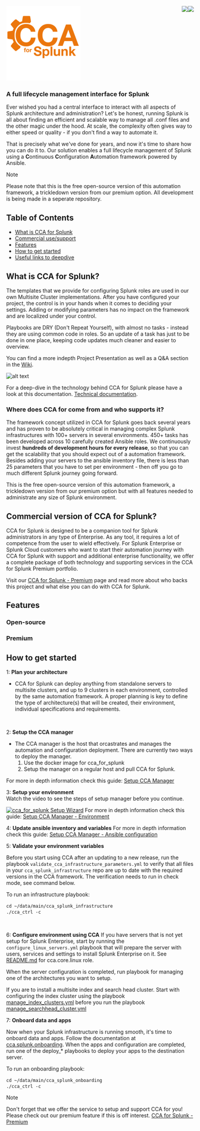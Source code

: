 ![alt text](https://github.com/Adler-Alexander/dev/blob/main/media/CCAforSplunk_orange.png)
<img align="right" src="https://badgen.net/badge/Latest%20Premium%20Version/2023.3.1/green?icon=github"><img align="right" src="https://badgen.net/badge/Latest%20Release/2023.2.2/green?icon=github">
### A full lifecycle management interface for Splunk

Ever wished you had a central interface to interact with all aspects of Splunk architecture and administration? 
Let's be honest, running Splunk is all about finding an efficient and scalable way to manage all .conf files and the other magic under the hood. At scale, the complexity often gives way to either speed or quality - if you don't find a way to automate it.

That is precisely what we've done for years, and now it's time to share how you can do it to. Our solution enables a full lifecycle management of Splunk using a **C**ontinuous **C**onfiguration **A**utomation framework powered by Ansible.

>[!NOTE]
> Please note that this is the free open-source version of this automation framework, a trickledown version from our premium option. All development is being made in a seperate repository.


## Table of Contents
- [What is CCA for Splunk](#what-is-cca-for-splunk)
- [Commercial use/support](#commercial-version-of-cca-for-splunk)
- [Features](#features)
- [How to get started](#how-to-get-started)
- [Useful links to deepdive](#Deep-dive)

## What is CCA for Splunk? 
The templates that we provide for configuring Splunk roles are used in our own Multisite Cluster implementations. After you have configured your project, the control is in your hands when it comes to deciding your settings. Adding or modifying parameters has no impact on the framework and are localized under your control.

Playbooks are DRY (Don't Repeat Yourself), with almost no tasks - instead they are using common code in roles. So an update of a task has just to be done in one place, keeping code updates much cleaner and easier to overview.

You can find a more indepth Project Presentation as well as a Q&A section in the [Wiki](https://github.com/innovationfleet/cca_for_splunk/wiki).

![alt text](https://www.orangecyberdefense.com/fileadmin/_processed_/d/8/csm_Splunk_vs_2_45d2f9bce5.png)

For a deep-dive in the technology behind CCA for Splunk please have a look at this documentation.
[Technical documentation](/docs/TechnicalOverview.md).

### Where does CCA for come from and who supports it?

The framework concept utilized in CCA for Splunk goes back several years and has proven to be absolutely critical in managing complex Splunk infrastructures with 100+ servers in several environments. 450+ tasks has been developed across 10 carefully created Ansible roles. We continuously invest **hundreds of development hours for every release**, so that you can get the scalability that you should expect out of a automation framework.
Besides adding your servers to the ansible inventory file, there is less than 25 parameters that you have to set per environment - then off you go to much different Splunk journey going forward.

This is the free open-source version of this automation framework, a trickledown version from our premium option but with all features needed to administrate any size of Splunk environment.



## Commercial version of CCA for Splunk? 
CCA for Splunk is designed to be a companion tool for Splunk administrators in any type of Enterprise. As any tool, it requires a lot of competence from the user to wield effectively. For Splunk Enterprise or Splunk Cloud customers who want to start their automation journey with CCA for Splunk with support and additional enterprise functionality, we offer a complete package of both technology and supporting services in the CCA for Splunk Premium portfolio.

Visit our [CCA for Splunk - Premium](https://www.orangecyberdefense.com/se/cca-for-splunk) page and read more about who backs this project and what else you can do with CCA for Splunk.


## Features
### Open-source
### Premium


## How to get started
1: **Plan your architecture**

  - CCA for Splunk can deploy anything from standalone servers to multisite clusters, and up to 9 clusters in each environment, controlled by the same automation framework. A proper planning is key to define the type of architecture(s) that will be created, their environment, individual specifications and requirements.
  <br>

2: **Setup the CCA manager**

  - The CCA manager is the host that orcastrates and manages the automation and configuration deployment.
    There are currently two ways to deploy the manager. 
      1. Use the docker image for cca_for_splunk
      2. Setup the manager on a regular host and pull CCA for Splunk. 

For more in depth information check this guide: [Setup CCA Manager](/docs/SetupCCAManager.md)
  <br>

3: **Setup your environment**<br>
  Watch the video to see the steps of setup manager before you continue.

[![cca_for_splunk Setup Wizard](https://asciinema.org/a/567633.svg)](https://asciinema.org/a/567633)
For more in depth information check this guide: [Setup CCA Manager - Environment](/docs/SetupCCAManager.md#setup-the-environment)



4: **Update ansible inventory and variables**
For more in depth information check this guide: [Setup CCA Manager - Ansible configuration](/docs/SetupCCAManager.md#update-ansible-inventory-files-and-variable-values)
<br>

5: **Validate your environment variables**

Before you start using CCA after an updating to a new release, run the playbook `validate_cca_infrastructure_parameters.yml` to verify that all files in your `cca_splunk_infrastructure` repo are up to date with the required versions in the CCA framework. The verification needs to run in check mode, see command below.

To run an infrastructure playbook:
```
cd ~/data/main/cca_splunk_infrastructure
./cca_ctrl -c
```
<br>

6: **Configure environment using CCA**
If you have servers that is not yet setup for Splunk Enterprise, start by running the `configure_linux_servers.yml` playbook that will prepare the server with users, services and settings to install Splunk Enterprise on it. See [README.md](/roles/cca.core.linux/README.md)
for cca.core.linux role.

When the server configuration is completed, run playbook for managing one of the architectures you want to setup.

If you are to install a multisite index and search head cluster. Start with configuring the index cluster using the playbook [manage_index_clusters.yml](/playbooks/manage_index_clusters.yml) before you run the playbook [manage_searchhead_cluster.yml](/playbooks/manage_searchhead_clusters.yml)
<br>

7: **Onboard data and apps**

Now when your Splunk infrastructure is running smooth, it's time to onboard data and apps. Follow the documentation at [cca.splunk.onboarding](/roles/cca.splunk.onboarding/README.md). When the apps and configuration are completed, run one of the deploy_* playbooks to deploy your apps to the destination server.

To run an onboarding playbook:
```
cd ~/data/main/cca_splunk_onboarding
./cca_ctrl -c
```

>[!NOTE]
> Don't forget that we offer the service to setup and support CCA for you! Please check out our premium feature if this is off interest. [CCA for Splunk - Premium](https://www.orangecyberdefense.com/se/cca-for-splunk)


